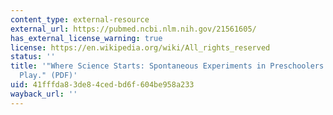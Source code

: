```yaml
---
content_type: external-resource
external_url: https://pubmed.ncbi.nlm.nih.gov/21561605/
has_external_license_warning: true
license: https://en.wikipedia.org/wiki/All_rights_reserved
status: ''
title: '"Where Science Starts: Spontaneous Experiments in Preschoolers'' Exploratory
  Play." (PDF)'
uid: 41fffda8-3de8-4ced-bd6f-604be958a233
wayback_url: ''
---
```

